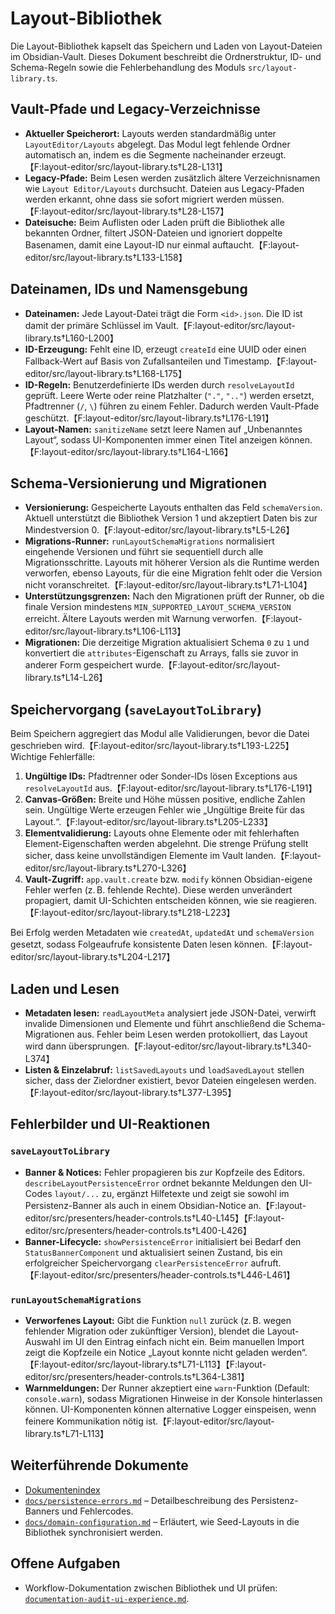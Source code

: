 # Layout-Bibliothek

Die Layout-Bibliothek kapselt das Speichern und Laden von Layout-Dateien im Obsidian-Vault. Dieses Dokument beschreibt die Ordnerstruktur, ID- und Schema-Regeln sowie die Fehlerbehandlung des Moduls `src/layout-library.ts`.

## Vault-Pfade und Legacy-Verzeichnisse

- **Aktueller Speicherort:** Layouts werden standardmäßig unter `LayoutEditor/Layouts` abgelegt. Das Modul legt fehlende Ordner automatisch an, indem es die Segmente nacheinander erzeugt.【F:layout-editor/src/layout-library.ts†L28-L131】
- **Legacy-Pfade:** Beim Lesen werden zusätzlich ältere Verzeichnisnamen wie `Layout Editor/Layouts` durchsucht. Dateien aus Legacy-Pfaden werden erkannt, ohne dass sie sofort migriert werden müssen.【F:layout-editor/src/layout-library.ts†L28-L157】
- **Dateisuche:** Beim Auflisten oder Laden prüft die Bibliothek alle bekannten Ordner, filtert JSON-Dateien und ignoriert doppelte Basenamen, damit eine Layout-ID nur einmal auftaucht.【F:layout-editor/src/layout-library.ts†L133-L158】

## Dateinamen, IDs und Namensgebung

- **Dateinamen:** Jede Layout-Datei trägt die Form `<id>.json`. Die ID ist damit der primäre Schlüssel im Vault.【F:layout-editor/src/layout-library.ts†L160-L200】
- **ID-Erzeugung:** Fehlt eine ID, erzeugt `createId` eine UUID oder einen Fallback-Wert auf Basis von Zufallsanteilen und Timestamp.【F:layout-editor/src/layout-library.ts†L168-L175】
- **ID-Regeln:** Benutzerdefinierte IDs werden durch `resolveLayoutId` geprüft. Leere Werte oder reine Platzhalter (`"."`, `".."`) werden ersetzt, Pfadtrenner (`/`, `\`) führen zu einem Fehler. Dadurch werden Vault-Pfade geschützt.【F:layout-editor/src/layout-library.ts†L176-L191】
- **Layout-Namen:** `sanitizeName` setzt leere Namen auf „Unbenanntes Layout“, sodass UI-Komponenten immer einen Titel anzeigen können.【F:layout-editor/src/layout-library.ts†L164-L166】

## Schema-Versionierung und Migrationen

- **Versionierung:** Gespeicherte Layouts enthalten das Feld `schemaVersion`. Aktuell unterstützt die Bibliothek Version 1 und akzeptiert Daten bis zur Mindestversion 0.【F:layout-editor/src/layout-library.ts†L5-L26】
- **Migrations-Runner:** `runLayoutSchemaMigrations` normalisiert eingehende Versionen und führt sie sequentiell durch alle Migrationsschritte. Layouts mit höherer Version als die Runtime werden verworfen, ebenso Layouts, für die eine Migration fehlt oder die Version nicht voranschreitet.【F:layout-editor/src/layout-library.ts†L71-L104】
- **Unterstützungsgrenzen:** Nach den Migrationen prüft der Runner, ob die finale Version mindestens `MIN_SUPPORTED_LAYOUT_SCHEMA_VERSION` erreicht. Ältere Layouts werden mit Warnung verworfen.【F:layout-editor/src/layout-library.ts†L106-L113】
- **Migrationen:** Die derzeitige Migration aktualisiert Schema `0` zu `1` und konvertiert die `attributes`-Eigenschaft zu Arrays, falls sie zuvor in anderer Form gespeichert wurde.【F:layout-editor/src/layout-library.ts†L14-L26】

## Speichervorgang (`saveLayoutToLibrary`)

Beim Speichern aggregiert das Modul alle Validierungen, bevor die Datei geschrieben wird.【F:layout-editor/src/layout-library.ts†L193-L225】 Wichtige Fehlerfälle:

1. **Ungültige IDs:** Pfadtrenner oder Sonder-IDs lösen Exceptions aus `resolveLayoutId` aus.【F:layout-editor/src/layout-library.ts†L176-L191】
2. **Canvas-Größen:** Breite und Höhe müssen positive, endliche Zahlen sein. Ungültige Werte erzeugen Fehler wie „Ungültige Breite für das Layout.“.【F:layout-editor/src/layout-library.ts†L205-L233】
3. **Elementvalidierung:** Layouts ohne Elemente oder mit fehlerhaften Element-Eigenschaften werden abgelehnt. Die strenge Prüfung stellt sicher, dass keine unvollständigen Elemente im Vault landen.【F:layout-editor/src/layout-library.ts†L270-L326】
4. **Vault-Zugriff:** `app.vault.create` bzw. `modify` können Obsidian-eigene Fehler werfen (z. B. fehlende Rechte). Diese werden unverändert propagiert, damit UI-Schichten entscheiden können, wie sie reagieren.【F:layout-editor/src/layout-library.ts†L218-L223】

Bei Erfolg werden Metadaten wie `createdAt`, `updatedAt` und `schemaVersion` gesetzt, sodass Folgeaufrufe konsistente Daten lesen können.【F:layout-editor/src/layout-library.ts†L204-L217】

## Laden und Lesen

- **Metadaten lesen:** `readLayoutMeta` analysiert jede JSON-Datei, verwirft invalide Dimensionen und Elemente und führt anschließend die Schema-Migrationen aus. Fehler beim Lesen werden protokolliert, das Layout wird dann übersprungen.【F:layout-editor/src/layout-library.ts†L340-L374】
- **Listen & Einzelabruf:** `listSavedLayouts` und `loadSavedLayout` stellen sicher, dass der Zielordner existiert, bevor Dateien eingelesen werden.【F:layout-editor/src/layout-library.ts†L377-L395】

## Fehlerbilder und UI-Reaktionen

### `saveLayoutToLibrary`

- **Banner & Notices:** Fehler propagieren bis zur Kopfzeile des Editors. `describeLayoutPersistenceError` ordnet bekannte Meldungen den UI-Codes `layout/...` zu, ergänzt Hilfetexte und zeigt sie sowohl im Persistenz-Banner als auch in einem Obsidian-Notice an.【F:layout-editor/src/presenters/header-controls.ts†L40-L145】【F:layout-editor/src/presenters/header-controls.ts†L400-L426】
- **Banner-Lifecycle:** `showPersistenceError` initialisiert bei Bedarf den `StatusBannerComponent` und aktualisiert seinen Zustand, bis ein erfolgreicher Speichervorgang `clearPersistenceError` aufruft.【F:layout-editor/src/presenters/header-controls.ts†L446-L461】

### `runLayoutSchemaMigrations`

- **Verworfenes Layout:** Gibt die Funktion `null` zurück (z. B. wegen fehlender Migration oder zukünftiger Version), blendet die Layout-Auswahl im UI den Eintrag einfach nicht ein. Beim manuellen Import zeigt die Kopfzeile ein Notice „Layout konnte nicht geladen werden“.【F:layout-editor/src/layout-library.ts†L71-L113】【F:layout-editor/src/presenters/header-controls.ts†L364-L381】
- **Warnmeldungen:** Der Runner akzeptiert eine `warn`-Funktion (Default: `console.warn`), sodass Migrationen Hinweise in der Konsole hinterlassen können. UI-Komponenten können alternative Logger einspeisen, wenn feinere Kommunikation nötig ist.【F:layout-editor/src/layout-library.ts†L71-L113】

## Weiterführende Dokumente

- [Dokumentenindex](./README.md)
- [`docs/persistence-errors.md`](./persistence-errors.md) – Detailbeschreibung des Persistenz-Banners und Fehlercodes.
- [`docs/domain-configuration.md`](./domain-configuration.md) – Erläutert, wie Seed-Layouts in die Bibliothek synchronisiert werden.

## Offene Aufgaben

- Workflow-Dokumentation zwischen Bibliothek und UI prüfen: [`documentation-audit-ui-experience.md`](../todo/documentation-audit-ui-experience.md).
